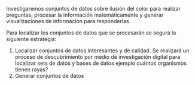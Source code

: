 Investigaremos conjuntos de datos sobre ilusión del color para realizar preguntas, procesar la información matemáticamente y generar visualizaciones de información para responderlas.

Para localizar los conjuntos de datos que se procesarán se segurá la siguiente estrategia:
1. Localizar conjuntos de datos interesantes y de calidad. Se realizará un proceso de descubrimiento por medio de investigación digital para localizar sets de datos y bases de datos ejemplo cuántos organismos tienen rayas?
3. Generar conjuntos de datos
